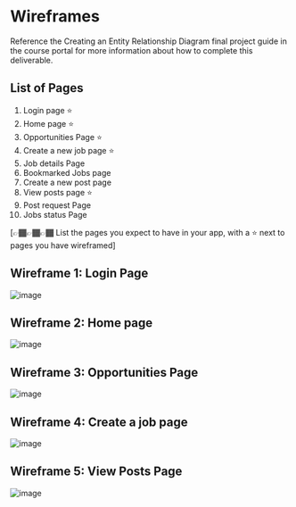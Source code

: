 # Wireframes

Reference the Creating an Entity Relationship Diagram final project guide in the course portal for more information about how to complete this deliverable.

## List of Pages
1. Login page ⭐
2. Home page ⭐
3. Opportunities Page ⭐
4. Create a new job page ⭐
5. Job details Page
6. Bookmarked Jobs page
7. Create a new post page
8. View posts page ⭐
9. Post request Page
10. Jobs status Page
 

[👉🏾👉🏾👉🏾 List the pages you expect to have in your app, with a ⭐ next to pages you have wireframed]

## Wireframe 1: Login Page

![image](https://github.com/mumtazf/careerPortal/assets/80971217/c4d25eda-98b2-4ee5-8766-5c4a09aeb3e6)


## Wireframe 2: Home page

![image](https://github.com/mumtazf/careerPortal/assets/80971217/4b673a7b-2189-4308-93f4-c4471ff5f23c)


## Wireframe 3: Opportunities Page

![image](https://github.com/mumtazf/careerPortal/assets/80971217/8def649e-a2d6-45bf-9365-9c501b60e8d3)


## Wireframe 4: Create a job page
![image](https://github.com/mumtazf/careerPortal/assets/80971217/7452804c-0629-4373-94ba-0225b492654b)


## Wireframe 5: View Posts Page
![image](https://github.com/mumtazf/careerPortal/assets/80971217/f6d7c63d-8c24-4573-9859-c9783f164f4a)

